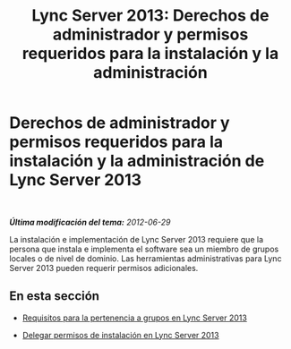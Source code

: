 ﻿---
title: 'Lync Server 2013: Derechos de administrador y permisos requeridos para la instalación y la administración'
TOCTitle: Derechos de administrador y permisos requeridos para la instalación y la administración
ms:assetid: c386e8b9-c7ce-49b5-9911-c0cf2a4ce181
ms:mtpsurl: https://technet.microsoft.com/es-es/library/Gg412962(v=OCS.15)
ms:contentKeyID: 48276582
ms.date: 01/07/2017
mtps_version: v=OCS.15
ms.translationtype: HT
---

# Derechos de administrador y permisos requeridos para la instalación y la administración de Lync Server 2013

 

_**Última modificación del tema:** 2012-06-29_

La instalación e implementación de Lync Server 2013 requiere que la persona que instala e implementa el software sea un miembro de grupos locales o de nivel de dominio. Las herramientas administrativas para Lync Server 2013 pueden requerir permisos adicionales.

## En esta sección

  - [Requisitos para la pertenencia a grupos en Lync Server 2013](lync-server-2013-group-membership-requirements.md)

  - [Delegar permisos de instalación en Lync Server 2013](lync-server-2013-delegate-setup-permissions.md)

